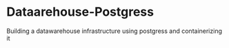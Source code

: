 # Dataarehouse-Postgress
Building a datawarehouse infrastructure using postgress and containerizing it
